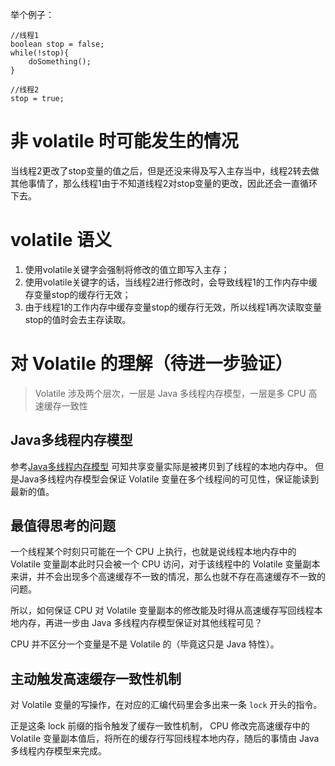 
举个例子：
```
//线程1
boolean stop = false;
while(!stop){
    doSomething();
}
 
//线程2
stop = true;
```
# 非 volatile 时可能发生的情况
当线程2更改了stop变量的值之后，但是还没来得及写入主存当中，线程2转去做其他事情了，那么线程1由于不知道线程2对stop变量的更改，因此还会一直循环下去。
# volatile 语义
1. 使用volatile关键字会强制将修改的值立即写入主存；
2. 使用volatile关键字的话，当线程2进行修改时，会导致线程1的工作内存中缓存变量stop的缓存行无效；
3. 由于线程1的工作内存中缓存变量stop的缓存行无效，所以线程1再次读取变量stop的值时会去主存读取。

# 对 Volatile 的理解（待进一步验证）
> Volatile 涉及两个层次，一层是 Java 多线程内存模型，一层是多 CPU 高速缓存一致性

## Java多线程内存模型
参考[Java多线程内存模型](/jvm/java-nei-cun-mo-xing.md)
可知共享变量实际是被拷贝到了线程的本地内存中。
但是Java多线程内存模型会保证 Volatile 变量在多个线程间的可见性，保证能读到最新的值。

## 最值得思考的问题
一个线程某个时刻只可能在一个 CPU 上执行，也就是说线程本地内存中的 Volatile 变量副本此时只会被一个 CPU 访问，对于该线程中的 Volatile 变量副本来讲，并不会出现多个高速缓存不一致的情况，那么也就不存在高速缓存不一致的问题。

所以，如何保证 CPU 对 Volatile 变量副本的修改能及时得从高速缓存写回线程本地内存，再进一步由 Java 多线程内存模型保证对其他线程可见？

CPU 并不区分一个变量是不是 Volatile 的（毕竟这只是 Java 特性）。

## 主动触发高速缓存一致性机制
对 Volatile 变量的写操作，在对应的汇编代码里会多出来一条 `lock` 开头的指令。

正是这条 lock 前缀的指令触发了缓存一致性机制， CPU 修改完高速缓存中的 Volatile 变量副本值后，将所在的缓存行写回线程本地内存，随后的事情由 Java 多线程内存模型来完成。